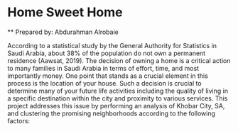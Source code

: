 # Home Sweet Home 
** Prepared by: Abdurahman Alrobaie

According to a statistical study by the General Authority for Statistics in Saudi Arabia, about 38% of the population do not own a permanent residence (Aawsat, 2019). The decision of owning a home is a critical action to many families in Saudi Arabia in terms of effort, time, and most importantly money. One point that stands as a crucial element in this process is the location of your house. Such a decision is crucial to determine many of your future life activities including the quality of living in a specific destination within the city and proximity to various services. This project addresses this issue by performing an analysis of Khobar City, SA, and clustering the promising neighborhoods according to the following factors: 
